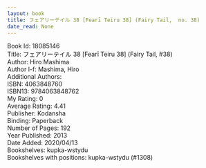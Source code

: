 ```yaml
---
layout: book
title: フェアリーテイル 38 [Fearī Teiru 38] (Fairy Tail,  no. 38)
date_read: None
---
```


Book Id: 18085146<br />
Title: フェアリーテイル 38 [Fearī Teiru 38] (Fairy Tail, #38)<br />
Author: Hiro Mashima<br />
Author l-f: Mashima, Hiro<br />
Additional Authors: <br />
ISBN: 4063848760<br />
ISBN13: 9784063848762<br />
My Rating: 0<br />
Average Rating: 4.41<br />
Publisher: Kodansha<br />
Binding: Paperback<br />
Number of Pages: 192<br />
Year Published: 2013<br />
Date Added: 2020/04/13<br />
Bookshelves: kupka-wstydu<br />
Bookshelves with positions: kupka-wstydu (#1308)<br />

